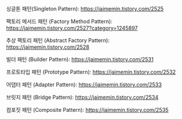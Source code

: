 싱글톤 패턴(Singleton Pattern): https://jaimemin.tistory.com/2525

팩토리 메서드 패턴 (Factory Method Pattern): https://jaimemin.tistory.com/2527?category=1245897

추상 팩토리 패턴 (Abstract Factory Pattern): https://jaimemin.tistory.com/2528

빌더 패턴 (Builder Pattern): https://jaimemin.tistory.com/2531

프로토타입 패턴 (Prototype Pattern): https://jaimemin.tistory.com/2532

어댑터 패턴 (Adapter Pattern): https://jaimemin.tistory.com/2533

브릿지 패턴 (Bridge Pattern): https://jaimemin.tistory.com/2534

컴포짓 패턴 (Composite Pattern): https://jaimemin.tistory.com/2535
